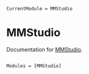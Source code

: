 ```@meta
CurrentModule = MMStudio
```

# MMStudio

Documentation for [MMStudio](https://github.com/drbergman/MMStudio.jl).

```@index
```

```@autodocs
Modules = [MMStudio]
```
